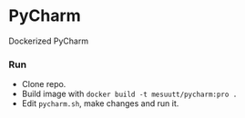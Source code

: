 PyCharm
=======

Dockerized PyCharm

### Run  

- Clone repo.
- Build image with `docker build -t mesuutt/pycharm:pro .`
- Edit `pycharm.sh`, make changes and run it.


